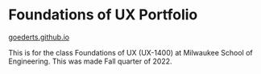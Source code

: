 # Foundations of UX Portfolio


[goederts.github.io](http://goederts.github.io)

This is for the class Foundations of UX (UX-1400) at Milwaukee School of Engineering. This was made Fall quarter of 2022.